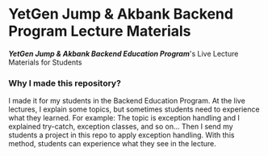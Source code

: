 # YetGen Jump & Akbank Backend Program Lecture Materials
***YetGen Jump & Akbank Backend Education Program***'s Live Lecture Materials for Students

### Why I made this repository?

I made it for my students in the Backend Education Program. At the live lectures, I explain some topics, but sometimes students need to experience what they learned. For example: The topic is exception handling and I explained try-catch, exception classes, and so on... Then I send my students a project in this repo to apply exception handling. With this method, students can experience what they see in the lecture.

